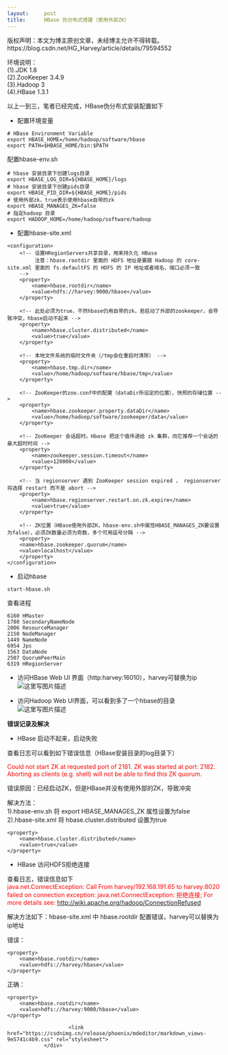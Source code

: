```yaml
---
layout:     post
title:      HBase 伪分布式搭建（使用外部ZK）
---
```

<div id="article_content" class="article_content clearfix csdn-tracking-statistics" data-pid="blog" data-mod="popu_307" data-dsm="post">
								<div class="article-copyright">
					版权声明：本文为博主原创文章，未经博主允许不得转载。					https://blog.csdn.net/HG_Harvey/article/details/79594552				</div>
								            <div id="content_views" class="markdown_views prism-atom-one-dark">
							<!-- flowchart 箭头图标 勿删 -->
							<svg xmlns="http://www.w3.org/2000/svg" style="display: none;"><path stroke-linecap="round" d="M5,0 0,2.5 5,5z" id="raphael-marker-block" style="-webkit-tap-highlight-color: rgba(0, 0, 0, 0);"></path></svg>
							<p>环境说明： <br>
(1).JDK 1.8 <br>
(2).ZooKeeper 3.4.9 <br>
(3).Hadoop 3 <br>
(4).HBase 1.3.1</p>

<p>以上一到三，笔者已经完成，HBase伪分布式安装配置如下</p>

<ul>
<li>配置环境变量</li>
</ul>



<pre class="prettyprint"><code class=" hljs bash"><span class="hljs-comment"># HBase Environment Variable</span>
<span class="hljs-keyword">export</span> HBASE_HOME=/home/hadoop/software/hbase
<span class="hljs-keyword">export</span> PATH=<span class="hljs-variable">$HBASE_HOME</span>/bin:<span class="hljs-variable">$PATH</span></code></pre>

<p>配置hbase-env.sh</p>



<pre class="prettyprint"><code class=" hljs bash"><span class="hljs-comment"># hbase 安装目录下创建logs目录</span>
<span class="hljs-keyword">export</span> HBASE_LOG_DIR=<span class="hljs-variable">${HBASE_HOME}</span>/logs
<span class="hljs-comment"># hbase 安装目录下创建pids目录</span>
<span class="hljs-keyword">export</span> HBASE_PID_DIR=<span class="hljs-variable">${HBASE_HOME}</span>/pids
<span class="hljs-comment"># 使用外部zk，true表示使用hbase自带的zk</span>
<span class="hljs-keyword">export</span> HBASE_MANAGES_ZK=<span class="hljs-literal">false</span>
<span class="hljs-comment"># 指定hadoop 目录</span>
<span class="hljs-keyword">export</span> HADOOP_HOME=/home/hadoop/software/hadoop</code></pre>

<ul>
<li>配置hbase-site.xml</li>
</ul>



<pre class="prettyprint"><code class=" hljs xml"><span class="hljs-tag">&lt;<span class="hljs-title">configuration</span>&gt;</span>
    <span class="hljs-comment">&lt;!-- 设置HRegionServers共享目录，用来持久化 HBase
         注意：hbase.rootdir 里面的 HDFS 地址是要跟 Hadoop 的 core-site.xml 里面的 fs.defaultFS 的 HDFS 的 IP 地址或者域名、端口必须一致
    --&gt;</span>
    <span class="hljs-tag">&lt;<span class="hljs-title">property</span>&gt;</span>
        <span class="hljs-tag">&lt;<span class="hljs-title">name</span>&gt;</span>hbase.rootdir<span class="hljs-tag">&lt;/<span class="hljs-title">name</span>&gt;</span>
        <span class="hljs-tag">&lt;<span class="hljs-title">value</span>&gt;</span>hdfs://harvey:9000/hbase<span class="hljs-tag">&lt;/<span class="hljs-title">value</span>&gt;</span>
    <span class="hljs-tag">&lt;/<span class="hljs-title">property</span>&gt;</span>

    <span class="hljs-comment">&lt;!-- 此处必须为true，不然hbase仍用自带的zk，若启动了外部的zookeeper，会导致冲突，hbase启动不起来 --&gt;</span>
    <span class="hljs-tag">&lt;<span class="hljs-title">property</span>&gt;</span>
        <span class="hljs-tag">&lt;<span class="hljs-title">name</span>&gt;</span>hbase.cluster.distributed<span class="hljs-tag">&lt;/<span class="hljs-title">name</span>&gt;</span>
        <span class="hljs-tag">&lt;<span class="hljs-title">value</span>&gt;</span>true<span class="hljs-tag">&lt;/<span class="hljs-title">value</span>&gt;</span>
    <span class="hljs-tag">&lt;/<span class="hljs-title">property</span>&gt;</span>

    <span class="hljs-comment">&lt;!-- 本地文件系统的临时文件夹（/tmp会在重启时清除） --&gt;</span>
    <span class="hljs-tag">&lt;<span class="hljs-title">property</span>&gt;</span>
        <span class="hljs-tag">&lt;<span class="hljs-title">name</span>&gt;</span>hbase.tmp.dir<span class="hljs-tag">&lt;/<span class="hljs-title">name</span>&gt;</span>
        <span class="hljs-tag">&lt;<span class="hljs-title">value</span>&gt;</span>/home/hadoop/software/hbase/tmp<span class="hljs-tag">&lt;/<span class="hljs-title">value</span>&gt;</span>
    <span class="hljs-tag">&lt;/<span class="hljs-title">property</span>&gt;</span>

    <span class="hljs-comment">&lt;!-- ZooKeeper的zoo.conf中的配置（dataDir所设定的位置），快照的存储位置 --&gt;</span>
    <span class="hljs-tag">&lt;<span class="hljs-title">property</span>&gt;</span>
        <span class="hljs-tag">&lt;<span class="hljs-title">name</span>&gt;</span>hbase.zookeeper.property.dataDir<span class="hljs-tag">&lt;/<span class="hljs-title">name</span>&gt;</span>
        <span class="hljs-tag">&lt;<span class="hljs-title">value</span>&gt;</span>/home/hadoop/software/zookeeper/data<span class="hljs-tag">&lt;/<span class="hljs-title">value</span>&gt;</span>
    <span class="hljs-tag">&lt;/<span class="hljs-title">property</span>&gt;</span>

    <span class="hljs-comment">&lt;!-- ZooKeeper 会话超时。Hbase 把这个值传递给 zk 集群，向它推荐一个会话的最大超时时间 --&gt;</span>
    <span class="hljs-tag">&lt;<span class="hljs-title">property</span>&gt;</span>
        <span class="hljs-tag">&lt;<span class="hljs-title">name</span>&gt;</span>zookeeper.session.timeout<span class="hljs-tag">&lt;/<span class="hljs-title">name</span>&gt;</span>
        <span class="hljs-tag">&lt;<span class="hljs-title">value</span>&gt;</span>120000<span class="hljs-tag">&lt;/<span class="hljs-title">value</span>&gt;</span>
    <span class="hljs-tag">&lt;/<span class="hljs-title">property</span>&gt;</span>

    <span class="hljs-comment">&lt;!-- 当 regionserver 遇到 ZooKeeper session expired ， regionserver 将选择 restart 而不是 abort --&gt;</span>
    <span class="hljs-tag">&lt;<span class="hljs-title">property</span>&gt;</span>
        <span class="hljs-tag">&lt;<span class="hljs-title">name</span>&gt;</span>hbase.regionserver.restart.on.zk.expire<span class="hljs-tag">&lt;/<span class="hljs-title">name</span>&gt;</span>
        <span class="hljs-tag">&lt;<span class="hljs-title">value</span>&gt;</span>true<span class="hljs-tag">&lt;/<span class="hljs-title">value</span>&gt;</span>
    <span class="hljs-tag">&lt;/<span class="hljs-title">property</span>&gt;</span>

    <span class="hljs-comment">&lt;!-- ZK位置（HBase使用外部ZK，hbase-env.sh中属性HBASE_MANAGES_ZK要设置为false），必须ZK数量必须为奇数，多个可用逗号分隔 --&gt;</span>
    <span class="hljs-tag">&lt;<span class="hljs-title">property</span>&gt;</span>  
    <span class="hljs-tag">&lt;<span class="hljs-title">name</span>&gt;</span>hbase.zookeeper.quorum<span class="hljs-tag">&lt;/<span class="hljs-title">name</span>&gt;</span>  
    <span class="hljs-tag">&lt;<span class="hljs-title">value</span>&gt;</span>localhost<span class="hljs-tag">&lt;/<span class="hljs-title">value</span>&gt;</span>
    <span class="hljs-tag">&lt;/<span class="hljs-title">property</span>&gt;</span>  
<span class="hljs-tag">&lt;/<span class="hljs-title">configuration</span>&gt;</span></code></pre>

<ul>
<li>启动hbase</li>
</ul>



<pre class="prettyprint"><code class=" hljs sql"><span class="hljs-operator"><span class="hljs-keyword">start</span>-hbase.sh</span></code></pre>

<p>查看进程</p>



<pre class="prettyprint"><code class=" hljs ">6160 HMaster
1780 SecondaryNameNode
2006 ResourceManager
2150 NodeManager
1449 NameNode
6954 Jps
1563 DataNode
2507 QuorumPeerMain
6319 HRegionServer</code></pre>

<ul>
<li><p>访问HBase Web UI 界面（http:harvey:16010），harvey可替换为ip <br>
<img src="//img-blog.csdn.net/20180317183302982?watermark/2/text/Ly9ibG9nLmNzZG4ubmV0L0hHX0hhcnZleQ==/font/5a6L5L2T/fontsize/400/fill/I0JBQkFCMA==/dissolve/70" alt="这里写图片描述" title=""></p></li>
<li><p>访问Hadoop Web UI界面，可以看到多了一个hbase的目录 <br>
<img src="//img-blog.csdn.net/20180317183713745?watermark/2/text/Ly9ibG9nLmNzZG4ubmV0L0hHX0hhcnZleQ==/font/5a6L5L2T/fontsize/400/fill/I0JBQkFCMA==/dissolve/70" alt="这里写图片描述" title=""></p></li>
</ul>

<p><strong>错误记录及解决</strong></p>

<ul>
<li>HBase 启动不起来，启动失败</li>
</ul>

<p>查看日志可以看到如下错误信息（HBase安装目录的log目录下）</p>

<p><font color="red">Could not start ZK at requested port of 2181.  ZK was started at port: 2182.  Aborting as clients (e.g. shell) will not be able to find this ZK quorum.</font></p>

<p>错误原因：已经启动ZK，但是HBase并没有使用外部的ZK，导致冲突</p>

<p>解决方法： <br>
1).hbase-env.sh 将 export HBASE_MANAGES_ZK 属性设置为false <br>
2).hbase-site.xml 将 hbase.cluster.distributed 设置为true</p>

<pre class="prettyprint"><code class=" hljs xml"><span class="hljs-tag">&lt;<span class="hljs-title">property</span>&gt;</span>
    <span class="hljs-tag">&lt;<span class="hljs-title">name</span>&gt;</span>hbase.cluster.distributed<span class="hljs-tag">&lt;/<span class="hljs-title">name</span>&gt;</span>
    <span class="hljs-tag">&lt;<span class="hljs-title">value</span>&gt;</span>true<span class="hljs-tag">&lt;/<span class="hljs-title">value</span>&gt;</span>
<span class="hljs-tag">&lt;/<span class="hljs-title">property</span>&gt;</span></code></pre>

<ul>
<li>HBase 访问HDFS拒绝连接</li>
</ul>

<p>查看日志，错误信息如下 <br>
<font color="red">java.net.ConnectException: Call From harvey/192.168.191.65 to harvey:8020 failed on connection exception: java.net.ConnectException: 拒绝连接; For more details see: <a href="http://wiki.apache.org/hadoop/ConnectionRefused" rel="nofollow">http://wiki.apache.org/hadoop/ConnectionRefused</a></font></p>

<p>解决方法如下：hbase-site.xml 中 hbase.rootdir 配置错误，harvey可以替换为ip地址</p>

<p>错误：</p>



<pre class="prettyprint"><code class=" hljs xml"><span class="hljs-tag">&lt;<span class="hljs-title">property</span>&gt;</span>
    <span class="hljs-tag">&lt;<span class="hljs-title">name</span>&gt;</span>hbase.rootdir<span class="hljs-tag">&lt;/<span class="hljs-title">name</span>&gt;</span>
    <span class="hljs-tag">&lt;<span class="hljs-title">value</span>&gt;</span>hdfs://harvey/hbase<span class="hljs-tag">&lt;/<span class="hljs-title">value</span>&gt;</span>
<span class="hljs-tag">&lt;/<span class="hljs-title">property</span>&gt;</span></code></pre>

<p>正确：</p>



<pre class="prettyprint"><code class=" hljs xml"><span class="hljs-tag">&lt;<span class="hljs-title">property</span>&gt;</span>
    <span class="hljs-tag">&lt;<span class="hljs-title">name</span>&gt;</span>hbase.rootdir<span class="hljs-tag">&lt;/<span class="hljs-title">name</span>&gt;</span>
    <span class="hljs-tag">&lt;<span class="hljs-title">value</span>&gt;</span>hdfs://harvey:9000/hbase<span class="hljs-tag">&lt;/<span class="hljs-title">value</span>&gt;</span>
<span class="hljs-tag">&lt;/<span class="hljs-title">property</span>&gt;</span></code></pre>            </div>
						<link href="https://csdnimg.cn/release/phoenix/mdeditor/markdown_views-9e5741c4b9.css" rel="stylesheet">
                </div>